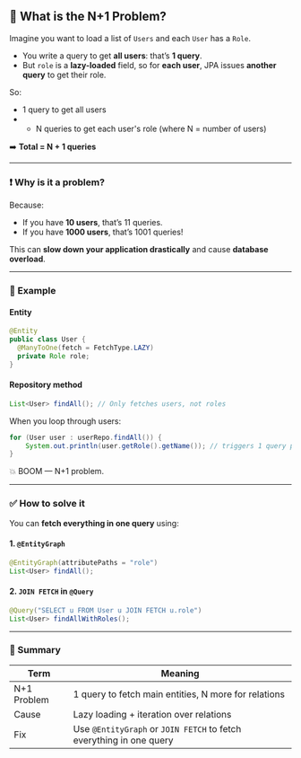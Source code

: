 ## 🚩 What is the N+1 Problem?

Imagine you want to load a list of `Users` and each `User` has a `Role`.

* You write a query to get **all users**: that’s **1 query**.
* But `role` is a **lazy-loaded** field, so for **each user**, JPA issues **another query** to get their role.

So:

* 1 query to get all users
* * N queries to get each user's role (where N = number of users)

➡️ **Total = N + 1 queries**

---

### ❗ Why is it a problem?

Because:

* If you have **10 users**, that’s 11 queries.
* If you have **1000 users**, that’s 1001 queries!

This can **slow down your application drastically** and cause **database overload**.

---

### 🧾 Example

#### Entity

```java
@Entity
public class User {
  @ManyToOne(fetch = FetchType.LAZY)
  private Role role;
}
```

#### Repository method

```java
List<User> findAll(); // Only fetches users, not roles
```

When you loop through users:

```java
for (User user : userRepo.findAll()) {
    System.out.println(user.getRole().getName()); // triggers 1 query per user
}
```

💥 BOOM — N+1 problem.

---

### ✅ How to solve it

You can **fetch everything in one query** using:

#### 1. `@EntityGraph`

```java
@EntityGraph(attributePaths = "role")
List<User> findAll();
```

#### 2. `JOIN FETCH` in `@Query`

```java
@Query("SELECT u FROM User u JOIN FETCH u.role")
List<User> findAllWithRoles();
```

---

### 🧠 Summary

| Term        | Meaning                                                             |
| ----------- | ------------------------------------------------------------------- |
| N+1 Problem | 1 query to fetch main entities, N more for relations                |
| Cause       | Lazy loading + iteration over relations                             |
| Fix         | Use `@EntityGraph` or `JOIN FETCH` to fetch everything in one query |
